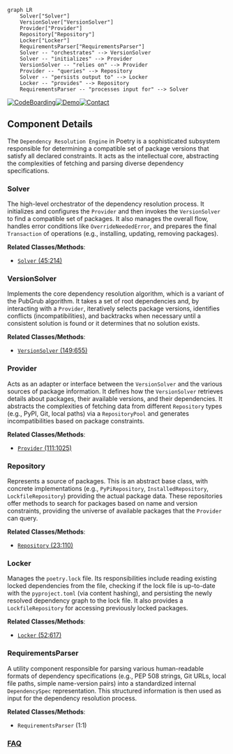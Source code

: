```mermaid
graph LR
    Solver["Solver"]
    VersionSolver["VersionSolver"]
    Provider["Provider"]
    Repository["Repository"]
    Locker["Locker"]
    RequirementsParser["RequirementsParser"]
    Solver -- "orchestrates" --> VersionSolver
    Solver -- "initializes" --> Provider
    VersionSolver -- "relies on" --> Provider
    Provider -- "queries" --> Repository
    Solver -- "persists output to" --> Locker
    Locker -- "provides" --> Repository
    RequirementsParser -- "processes input for" --> Solver
```
[![CodeBoarding](https://img.shields.io/badge/Generated%20by-CodeBoarding-9cf?style=flat-square)](https://github.com/CodeBoarding/GeneratedOnBoardings)[![Demo](https://img.shields.io/badge/Try%20our-Demo-blue?style=flat-square)](https://www.codeboarding.org/demo)[![Contact](https://img.shields.io/badge/Contact%20us%20-%20contact@codeboarding.org-lightgrey?style=flat-square)](mailto:contact@codeboarding.org)

## Component Details

The `Dependency Resolution Engine` in Poetry is a sophisticated subsystem responsible for determining a compatible set of package versions that satisfy all declared constraints. It acts as the intellectual core, abstracting the complexities of fetching and parsing diverse dependency specifications.

### Solver
The high-level orchestrator of the dependency resolution process. It initializes and configures the `Provider` and then invokes the `VersionSolver` to find a compatible set of packages. It also manages the overall flow, handles error conditions like `OverrideNeededError`, and prepares the final `Transaction` of operations (e.g., installing, updating, removing packages).


**Related Classes/Methods**:

- <a href="https://github.com/python-poetry/poetry/blob/master/src/poetry/puzzle/solver.py#L45-L214" target="_blank" rel="noopener noreferrer">`Solver` (45:214)</a>


### VersionSolver
Implements the core dependency resolution algorithm, which is a variant of the PubGrub algorithm. It takes a set of root dependencies and, by interacting with a `Provider`, iteratively selects package versions, identifies conflicts (incompatibilities), and backtracks when necessary until a consistent solution is found or it determines that no solution exists.


**Related Classes/Methods**:

- <a href="https://github.com/python-poetry/poetry/blob/master/src/poetry/mixology/version_solver.py#L149-L655" target="_blank" rel="noopener noreferrer">`VersionSolver` (149:655)</a>


### Provider
Acts as an adapter or interface between the `VersionSolver` and the various sources of package information. It defines how the `VersionSolver` retrieves details about packages, their available versions, and their dependencies. It abstracts the complexities of fetching data from different `Repository` types (e.g., PyPI, Git, local paths) via a `RepositoryPool` and generates incompatibilities based on package constraints.


**Related Classes/Methods**:

- <a href="https://github.com/python-poetry/poetry/blob/master/src/poetry/puzzle/provider.py#L111-L1025" target="_blank" rel="noopener noreferrer">`Provider` (111:1025)</a>


### Repository
Represents a source of packages. This is an abstract base class, with concrete implementations (e.g., `PyPiRepository`, `InstalledRepository`, `LockfileRepository`) providing the actual package data. These repositories offer methods to search for packages based on name and version constraints, providing the universe of available packages that the `Provider` can query.


**Related Classes/Methods**:

- <a href="https://github.com/python-poetry/poetry/blob/master/src/poetry/repositories/repository.py#L23-L110" target="_blank" rel="noopener noreferrer">`Repository` (23:110)</a>


### Locker
Manages the `poetry.lock` file. Its responsibilities include reading existing locked dependencies from the file, checking if the lock file is up-to-date with the `pyproject.toml` (via content hashing), and persisting the newly resolved dependency graph to the lock file. It also provides a `LockfileRepository` for accessing previously locked packages.


**Related Classes/Methods**:

- <a href="https://github.com/python-poetry/poetry/blob/master/src/poetry/packages/locker.py#L52-L617" target="_blank" rel="noopener noreferrer">`Locker` (52:617)</a>


### RequirementsParser
A utility component responsible for parsing various human-readable formats of dependency specifications (e.g., PEP 508 strings, Git URLs, local file paths, simple name-version pairs) into a standardized internal `DependencySpec` representation. This structured information is then used as input for the dependency resolution process.


**Related Classes/Methods**:

- `RequirementsParser` (1:1)




### [FAQ](https://github.com/CodeBoarding/GeneratedOnBoardings/tree/main?tab=readme-ov-file#faq)